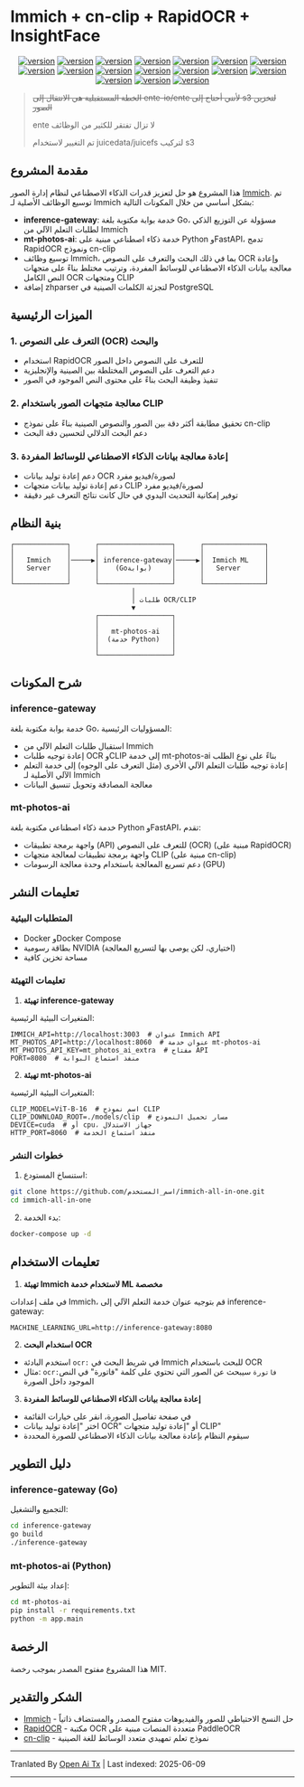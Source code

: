 # Immich + cn-clip + RapidOCR + InsightFace

<div style="text-align: center"><p><a href="https://openaitx.github.io/view.html?user=eric-gitta-moore&project=immich-all-in-one&lang=en"><img src="https://img.shields.io/badge/EN-white" alt="version"></a> <a href="https://openaitx.github.io/view.html?user=eric-gitta-moore&project=immich-all-in-one&lang=zh-CN"><img src="https://img.shields.io/badge/简中-white" alt="version"></a> <a href="https://openaitx.github.io/view.html?user=eric-gitta-moore&project=immich-all-in-one&lang=zh-TW"><img src="https://img.shields.io/badge/繁中-white" alt="version"></a> <a href="https://openaitx.github.io/view.html?user=eric-gitta-moore&project=immich-all-in-one&lang=ja"><img src="https://img.shields.io/badge/日本語-white" alt="version"></a> <a href="https://openaitx.github.io/view.html?user=eric-gitta-moore&project=immich-all-in-one&lang=ko"><img src="https://img.shields.io/badge/한국어-white" alt="version"></a> <a href="https://openaitx.github.io/view.html?user=eric-gitta-moore&project=immich-all-in-one&lang=th"><img src="https://img.shields.io/badge/ไทย-white" alt="version"></a> <a href="https://openaitx.github.io/view.html?user=eric-gitta-moore&project=immich-all-in-one&lang=fr"><img src="https://img.shields.io/badge/Français-white" alt="version"></a> <a href="https://openaitx.github.io/view.html?user=eric-gitta-moore&project=immich-all-in-one&lang=de"><img src="https://img.shields.io/badge/Deutsch-white" alt="version"></a> <a href="https://openaitx.github.io/view.html?user=eric-gitta-moore&project=immich-all-in-one&lang=es"><img src="https://img.shields.io/badge/Español-white" alt="version"></a> <a href="https://openaitx.github.io/view.html?user=eric-gitta-moore&project=immich-all-in-one&lang=it"><img src="https://img.shields.io/badge/Italiano-white" alt="version"></a> <a href="https://openaitx.github.io/view.html?user=eric-gitta-moore&project=immich-all-in-one&lang=ru"><img src="https://img.shields.io/badge/Русский-white" alt="version"></a> <a href="https://openaitx.github.io/view.html?user=eric-gitta-moore&project=immich-all-in-one&lang=pt"><img src="https://img.shields.io/badge/Português-white" alt="version"></a> <a href="https://openaitx.github.io/view.html?user=eric-gitta-moore&project=immich-all-in-one&lang=nl"><img src="https://img.shields.io/badge/Nederlands-white" alt="version"></a> <a href="https://openaitx.github.io/view.html?user=eric-gitta-moore&project=immich-all-in-one&lang=pl"><img src="https://img.shields.io/badge/Polski-white" alt="version"></a> <a href="https://openaitx.github.io/view.html?user=eric-gitta-moore&project=immich-all-in-one&lang=ar"><img src="https://img.shields.io/badge/العربية-white" alt="version"></a> <a href="https://openaitx.github.io/view.html?user=eric-gitta-moore&project=immich-all-in-one&lang=tr"><img src="https://img.shields.io/badge/Türkçe-white" alt="version"></a> <a href="https://openaitx.github.io/view.html?user=eric-gitta-moore&project=immich-all-in-one&lang=vi"><img src="https://img.shields.io/badge/Tiếng Việt-white" alt="version"></a> </p></div>

> ~~الخطة المستقبلية هي الانتقال إلى ente-io/ente لأنني أحتاج إلى s3 لتخزين الصور~~
> 
> ente لا تزال تفتقر للكثير من الوظائف
> 
> تم التغيير لاستخدام juicedata/juicefs لتركيب s3

## مقدمة المشروع

هذا المشروع هو حل لتعزيز قدرات الذكاء الاصطناعي لنظام إدارة الصور [Immich](https://github.com/immich-app/immich). تم توسيع الوظائف الأصلية لـ Immich بشكل أساسي من خلال المكونات التالية:

- **inference-gateway**: خدمة بوابة مكتوبة بلغة Go، مسؤولة عن التوزيع الذكي لطلبات التعلم الآلي من Immich
- **mt-photos-ai**: خدمة ذكاء اصطناعي مبنية على Python وFastAPI، تدمج RapidOCR ونموذج cn-clip
- توسيع وظائف Immich، بما في ذلك البحث والتعرف على النصوص OCR وإعادة معالجة بيانات الذكاء الاصطناعي للوسائط المفردة، وترتيب مختلط بناءً على متجهات النص الكامل OCR ومتجهات CLIP
- إضافة zhparser لتجزئة الكلمات الصينية في PostgreSQL

## الميزات الرئيسية

### 1. التعرف على النصوص (OCR) والبحث

- استخدام RapidOCR للتعرف على النصوص داخل الصور
- دعم التعرف على النصوص المختلطة بين الصينية والإنجليزية
- تنفيذ وظيفة البحث بناءً على محتوى النص الموجود في الصور

### 2. معالجة متجهات الصور باستخدام CLIP

- تحقيق مطابقة أكثر دقة بين الصور والنصوص الصينية بناءً على نموذج cn-clip
- دعم البحث الدلالي لتحسين دقة البحث

### 3. إعادة معالجة بيانات الذكاء الاصطناعي للوسائط المفردة

- دعم إعادة توليد بيانات OCR لصورة/فيديو مفرد
- دعم إعادة توليد بيانات متجهات CLIP لصورة/فيديو مفرد
- توفير إمكانية التحديث اليدوي في حال كانت نتائج التعرف غير دقيقة

## بنية النظام

```
┌─────────────┐      ┌──────────────────┐      ┌───────────────┐
│             │      │                  │      │               │
│   Immich    │─────▶│ inference-gateway│─────▶│  Immich ML    │
│   Server    │      │    (Goبوابة)     │      │   Server      │
│             │      │                  │      │               │
└─────────────┘      └──────────────────┘      └───────────────┘
                              │
                              │ طلبات OCR/CLIP
                              ▼
                     ┌──────────────────┐
                     │                  │
                     │   mt-photos-ai   │
                     │  (خدمة Python)   │
                     │                  │
                     └──────────────────┘
```

## شرح المكونات

### inference-gateway

خدمة بوابة مكتوبة بلغة Go، المسؤوليات الرئيسية:
- استقبال طلبات التعلم الآلي من Immich
- إعادة توجيه طلبات OCR وCLIP إلى خدمة mt-photos-ai بناءً على نوع الطلب
- إعادة توجيه طلبات التعلم الآلي الأخرى (مثل التعرف على الوجوه) إلى خدمة التعلم الآلي الأصلية لـ Immich
- معالجة المصادقة وتحويل تنسيق البيانات

### mt-photos-ai

خدمة ذكاء اصطناعي مكتوبة بلغة Python وFastAPI، تقدم:
- واجهة برمجة تطبيقات (API) للتعرف على النصوص (OCR) (مبنية على RapidOCR)
- واجهة برمجة تطبيقات لمعالجة متجهات CLIP (مبنية على cn-clip)
- دعم تسريع المعالجة باستخدام وحدة معالجة الرسومات (GPU)

## تعليمات النشر

### المتطلبات البيئية

- Docker وDocker Compose
- بطاقة رسومية NVIDIA (اختياري، لكن يوصى بها لتسريع المعالجة)
- مساحة تخزين كافية

### تعليمات التهيئة

1. **تهيئة inference-gateway**

المتغيرات البيئية الرئيسية:
```
IMMICH_API=http://localhost:3003  # عنوان Immich API
MT_PHOTOS_API=http://localhost:8060  # عنوان خدمة mt-photos-ai
MT_PHOTOS_API_KEY=mt_photos_ai_extra  # مفتاح API
PORT=8080  # منفذ استماع البوابة
```

2. **تهيئة mt-photos-ai**

المتغيرات البيئية الرئيسية:
```
CLIP_MODEL=ViT-B-16  # اسم نموذج CLIP
CLIP_DOWNLOAD_ROOT=./models/clip  # مسار تحميل النموذج
DEVICE=cuda  # أو cpu، جهاز الاستدلال
HTTP_PORT=8060  # منفذ استماع الخدمة
```

### خطوات النشر

1. استنساخ المستودع:
```bash
git clone https://github.com/اسم_المستخدم/immich-all-in-one.git
cd immich-all-in-one
```

2. بدء الخدمة:
```bash
docker-compose up -d
```

## تعليمات الاستخدام

1. **تهيئة Immich لاستخدام خدمة ML مخصصة**

في ملف إعدادات Immich، قم بتوجيه عنوان خدمة التعلم الآلي إلى inference-gateway:
```
MACHINE_LEARNING_URL=http://inference-gateway:8080
```

2. **استخدام البحث OCR**

- استخدم البادئة `ocr:` في شريط البحث في Immich للبحث باستخدام OCR
- مثال: `ocr:فاتورة` سيبحث عن الصور التي تحتوي على كلمة "فاتورة" في النص الموجود داخل الصورة

3. **إعادة معالجة بيانات الذكاء الاصطناعي للوسائط المفردة**

- في صفحة تفاصيل الصورة، انقر على خيارات القائمة
- اختر "إعادة توليد بيانات OCR" أو "إعادة توليد متجهات CLIP"
- سيقوم النظام بإعادة معالجة بيانات الذكاء الاصطناعي للصورة المحددة

## دليل التطوير

### inference-gateway (Go)

التجميع والتشغيل:
```bash
cd inference-gateway
go build
./inference-gateway
```

### mt-photos-ai (Python)

إعداد بيئة التطوير:
```bash
cd mt-photos-ai
pip install -r requirements.txt
python -m app.main
```

## الرخصة

هذا المشروع مفتوح المصدر بموجب رخصة MIT.

## الشكر والتقدير

- [Immich](https://github.com/immich-app/immich) - حل النسخ الاحتياطي للصور والفيديوهات مفتوح المصدر والمستضاف ذاتياً
- [RapidOCR](https://github.com/RapidAI/RapidOCR) - مكتبة OCR متعددة المنصات مبنية على PaddleOCR
- [cn-clip](https://github.com/OFA-Sys/Chinese-CLIP) - نموذج تعلم تمهيدي متعدد الوسائط للغة الصينية

---

Tranlated By [Open Ai Tx](https://github.com/OpenAiTx/OpenAiTx) | Last indexed: 2025-06-09

---